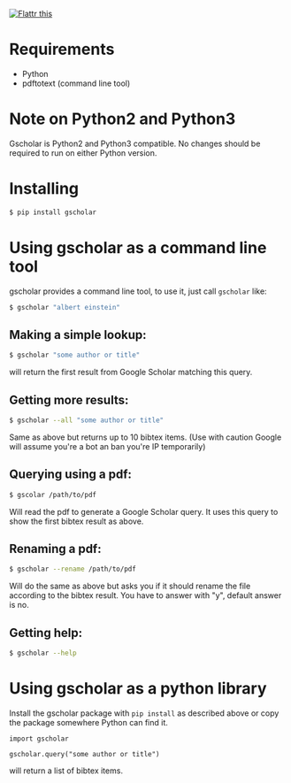 <a href="https://flattr.com/submit/auto?user_id=venthur&url=http%3A%2F%2Fgithub.com%2Fventhur%2Fgscholar" target="_blank"><img src="http://api.flattr.com/button/flattr-badge-large.png" alt="Flattr this" title="Flattr this" border="0"></a>


Requirements
============

 * Python
 * pdftotext (command line tool)


Note on Python2 and Python3
===========================

Gscholar is Python2 and Python3 compatible. No changes should be required to run
on either Python version.


Installing
==========

```bash
$ pip install gscholar
```

Using gscholar as a command line tool
=====================================

gscholar provides a command line tool, to use it, just call `gscholar` like:

```bash
$ gscholar "albert einstein"
```

Making a simple lookup:
-----------------------

```bash
$ gscholar "some author or title"
```

will return the first result from Google Scholar matching this query.


Getting more results:
---------------------

```bash
$ gscholar --all "some author or title"
```

Same as above but returns up to 10 bibtex items. (Use with caution Google will
assume you're a bot an ban you're IP temporarily)


Querying using a pdf:
---------------------

```bash
$ gscolar /path/to/pdf
```

Will read the pdf to generate a Google Scholar query. It uses this query to show
the first bibtex result as above.


Renaming a pdf:
---------------

```bash
$ gscholar --rename /path/to/pdf
```

Will do the same as above but asks you if it should rename the file according
to the bibtex result. You have to answer with "y", default answer is no.


Getting help:
-------------

```bash
$ gscholar --help
```


Using gscholar as a python library
==================================

Install the gscholar package with `pip install` as described above or copy the
package somewhere Python can find it.

    import gscholar

    gscholar.query("some author or title")

will return a list of bibtex items.
